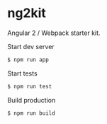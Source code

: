 # ng2kit

Angular 2 / Webpack starter kit.
 

Start dev server
```sh
$ npm run app
```

Start tests
```js
$ npm run test
```

Build production
```sh
$ npm run build
```
